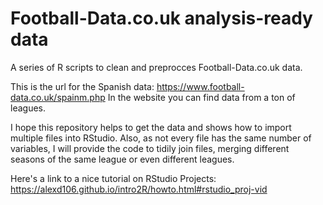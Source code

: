 # Football-Data.co.uk analysis-ready data
A series of R scripts to clean and preprocces Football-Data.co.uk data.

This is the url for the Spanish data: https://www.football-data.co.uk/spainm.php 
In the website you can find data from a ton of leagues.

I hope this repository helps to get the data and shows how to import multiple files into RStudio. Also, as not every file has the same number of variables, I will provide the code to tidily join files, merging different seasons of the same league or even different leagues.

Here's a link to a nice tutorial on RStudio Projects: https://alexd106.github.io/intro2R/howto.html#rstudio_proj-vid
